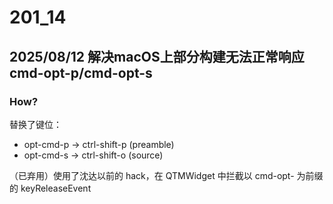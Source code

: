 # 201_14
## 2025/08/12 解决macOS上部分构建无法正常响应cmd-opt-p/cmd-opt-s
### How?
替换了键位：
- opt-cmd-p -> ctrl-shift-p (preamble)
- opt-cmd-s -> ctrl-shift-o (source)

（已弃用）使用了沈达以前的 hack，在 QTMWidget 中拦截以 cmd-opt- 为前缀的 keyReleaseEvent
